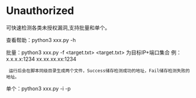 # Unauthorized
可快速检测各类未授权漏洞,支持批量和单个。

查看帮助：python3 xxx.py  -h 

批量：python3  xxx.py  -f  <target.txt>
     <target.txt> 为目标IP+端口集合
     例：
        x.x.x.x:1234
        xx.xx.xx.xx:1234
      
     运行后会在脚本同级目录生成两个文件，Success储存检测成功的地址，Fail储存检测失败的地址。
     
     
单个：python3 xxx.py -i <target ip> -p <target port>

